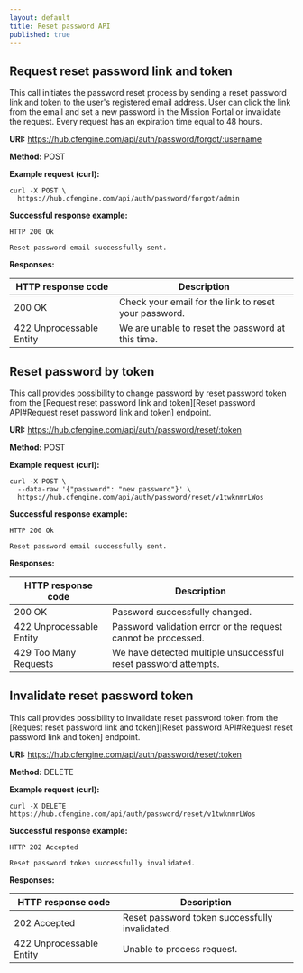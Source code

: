```yaml
---
layout: default
title: Reset password API
published: true
---
```


## Request reset password link and token

This call initiates the password reset process by sending a reset password
link and token to the user's registered email address. User can click the link from the email
and set a new password in the Mission Portal or invalidate the request.
Every request has an expiration time equal to 48 hours.

**URI:** https://hub.cfengine.com/api/auth/password/forgot/:username

**Method:** POST

**Example request (curl):**

```console
curl -X POST \
  https://hub.cfengine.com/api/auth/password/forgot/admin
```

**Successful response example:**

```
HTTP 200 Ok

Reset password email successfully sent.
```

**Responses:**

| HTTP response code       | Description                                                   |
|--------------------------|---------------------------------------------------------------|
| 200 OK                   | Check your email for the link to reset your password.         |
| 422 Unprocessable Entity | We are unable to reset the password at this time.             |


## Reset password by token

This call provides possibility to change password by reset password token
from the [Request reset password link and token][Reset password API#Request reset password link and token] endpoint.

**URI:** https://hub.cfengine.com/api/auth/password/reset/:token

**Method:** POST

**Example request (curl):**

```console
curl -X POST \
  --data-raw '{"password": "new password"}' \
  https://hub.cfengine.com/api/auth/password/reset/v1twknmrLWos
```

**Successful response example:**

```
HTTP 200 Ok

Reset password email successfully sent.
```

**Responses:**

| HTTP response code       | Description                                                     |
|--------------------------|-----------------------------------------------------------------|
| 200 OK                   | Password successfully changed.                                  |
| 422 Unprocessable Entity | Password validation error or the request cannot be processed.   |
| 429 Too Many Requests    | We have detected multiple unsuccessful reset password attempts. |


## Invalidate reset password token

This call provides possibility to invalidate reset password token
from the [Request reset password link and token][Reset password API#Request reset password link and token] endpoint.

**URI:** https://hub.cfengine.com/api/auth/password/reset/:token

**Method:** DELETE

**Example request (curl):**

```console
curl -X DELETE  https://hub.cfengine.com/api/auth/password/reset/v1twknmrLWos
```

**Successful response example:**

```
HTTP 202 Accepted

Reset password token successfully invalidated.
```

**Responses:**

| HTTP response code       | Description                                    |
|--------------------------|------------------------------------------------|
| 202 Accepted             | Reset password token successfully invalidated. |
| 422 Unprocessable Entity | Unable to process request.                     |
